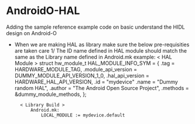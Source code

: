 # AndroidO-HAL

Adding the sample reference example code on basic understand the HIDL design on Android-O

+ When we are making HAL as library make sure the below pre-requisities are taken care
	1/ The ID name defined in HAL module should match the same as the Library name defined in Android.mk
example:
< HAL Module >
struct hw_module_t HAL_MODULE_INFO_SYM = {
.tag = HARDWARE_MODULE_TAG,
.module_api_version = DUMMY_MODULE_API_VERSION_1_0,
.hal_api_version = HARDWARE_HAL_API_VERSION,
.id = "mydevice"
.name = "Dummy random HAL",
.author = "The Android Open Source Project",
.methods = &dummy_module_methods,
};
					
		< Library Build >
			Android.mk:
				LOCAL_MODULE := mydevice.default
